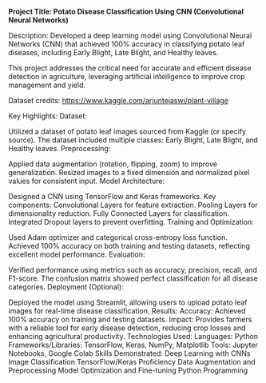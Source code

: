 **Project Title:
Potato Disease Classification Using CNN (Convolutional Neural Networks)**

Description:
Developed a deep learning model using Convolutional Neural Networks (CNN) that achieved 100% accuracy in classifying potato leaf diseases, including Early Blight, Late Blight, and Healthy leaves.

This project addresses the critical need for accurate and efficient disease detection in agriculture, leveraging artificial intelligence to improve crop management and yield.

Dataset credits: https://www.kaggle.com/arjuntejaswi/plant-village

Key Highlights:
Dataset:

Utilized a dataset of potato leaf images sourced from Kaggle (or specify source).
The dataset included multiple classes: Early Blight, Late Blight, and Healthy leaves.
Preprocessing:

Applied data augmentation (rotation, flipping, zoom) to improve generalization.
Resized images to a fixed dimension and normalized pixel values for consistent input.
Model Architecture:

Designed a CNN using TensorFlow and Keras frameworks.
Key components:
Convolutional Layers for feature extraction.
Pooling Layers for dimensionality reduction.
Fully Connected Layers for classification.
Integrated Dropout layers to prevent overfitting.
Training and Optimization:

Used Adam optimizer and categorical cross-entropy loss function.
Achieved 100% accuracy on both training and testing datasets, reflecting excellent model performance.
Evaluation:

Verified performance using metrics such as accuracy, precision, recall, and F1-score.
The confusion matrix showed perfect classification for all disease categories.
Deployment (Optional):

Deployed the model using Streamlit, allowing users to upload potato leaf images for real-time disease classification.
Results:
Accuracy: Achieved 100% accuracy on training and testing datasets.
Impact: Provides farmers with a reliable tool for early disease detection, reducing crop losses and enhancing agricultural productivity.
Technologies Used:
Languages: Python
Frameworks/Libraries: TensorFlow, Keras, NumPy, Matplotlib
Tools: Jupyter Notebooks, Google Colab
Skills Demonstrated:
Deep Learning with CNNs
Image Classification
TensorFlow/Keras Proficiency
Data Augmentation and Preprocessing
Model Optimization and Fine-tuning
Python Programming
